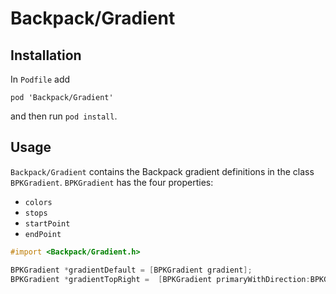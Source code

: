 # Backpack/Gradient

## Installation

In `Podfile` add

```
pod 'Backpack/Gradient'
```

and then run `pod install`.

## Usage

`Backpack/Gradient` contains the Backpack gradient definitions in the class `BPKGradient`. `BPKGradient` has the four properties:

+ `colors`
+ `stops`
+ `startPoint`
+ `endPoint`


```objective-c
#import <Backpack/Gradient.h>

BPKGradient *gradientDefault = [BPKGradient gradient];
BPKGradient *gradientTopRight =  [BPKGradient primaryWithDirection:BPKGradientDirectionTopRight];
```
